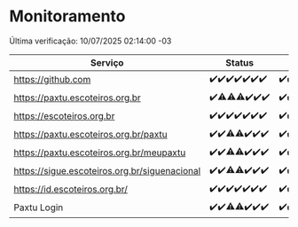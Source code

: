 # Monitoramento

Última verificação: 10/07/2025 02:14:00 -03

|Serviço|Status|Últimas 24h|
|---|---|---|
|https://github.com|<span title="2025-07-03: OK=23">✔️</span><span title="2025-07-04: OK=23">✔️</span><span title="2025-07-05: OK=23">✔️</span><span title="2025-07-06: OK=23">✔️</span><span title="2025-07-07: OK=23">✔️</span><span title="2025-07-08: OK=23">✔️</span><span title="2025-07-09: OK=4">✔️</span>|<span title="09/07/2025 02:15:00 -03 : 200">✔️</span><span title="09/07/2025 03:15:00 -03 : 200">✔️</span><span title="09/07/2025 04:12:00 -03 : 200">✔️</span><span title="09/07/2025 05:13:00 -03 : 200">✔️</span><span title="09/07/2025 06:12:00 -03 : 200">✔️</span><span title="09/07/2025 07:10:00 -03 : 200">✔️</span><span title="09/07/2025 08:09:00 -03 : 200">✔️</span><span title="09/07/2025 09:19:00 -03 : 200">✔️</span><span title="09/07/2025 10:26:00 -03 : 200">✔️</span><span title="09/07/2025 11:10:00 -03 : 200">✔️</span><span title="09/07/2025 12:10:00 -03 : 200">✔️</span><span title="09/07/2025 13:10:00 -03 : 200">✔️</span><span title="09/07/2025 14:11:00 -03 : 200">✔️</span><span title="09/07/2025 15:13:00 -03 : 200">✔️</span><span title="09/07/2025 16:08:00 -03 : 200">✔️</span><span title="09/07/2025 17:10:00 -03 : 200">✔️</span><span title="09/07/2025 18:09:00 -03 : 200">✔️</span><span title="09/07/2025 19:09:00 -03 : 200">✔️</span><span title="09/07/2025 20:09:00 -03 : 200">✔️</span><span title="09/07/2025 21:50:00 -03 : 200">✔️</span><span title="09/07/2025 23:44:00 -03 : 200">✔️</span><span title="10/07/2025 00:46:00 -03 : 200">✔️</span><span title="10/07/2025 01:22:00 -03 : 200">✔️</span><span title="10/07/2025 02:13:00 -03 : 200">✔️</span>|
|https://paxtu.escoteiros.org.br|<span title="2025-07-03: OK=23">✔️</span><span title="2025-07-04: OK=22, Falhas=1">⚠️</span><span title="2025-07-05: OK=22, Falhas=1">⚠️</span><span title="2025-07-06: OK=22, Falhas=1">⚠️</span><span title="2025-07-07: OK=23">✔️</span><span title="2025-07-08: OK=23">✔️</span><span title="2025-07-09: OK=4">✔️</span>|<span title="09/07/2025 02:15:00 -03 : 200">✔️</span><span title="09/07/2025 03:15:00 -03 : 200">✔️</span><span title="09/07/2025 04:12:00 -03 : 200">✔️</span><span title="09/07/2025 05:13:00 -03 : 200">✔️</span><span title="09/07/2025 06:12:00 -03 : 200">✔️</span><span title="09/07/2025 07:10:00 -03 : 200">✔️</span><span title="09/07/2025 08:09:00 -03 : 200">✔️</span><span title="09/07/2025 09:19:00 -03 : 200">✔️</span><span title="09/07/2025 10:26:00 -03 : 200">✔️</span><span title="09/07/2025 11:10:00 -03 : 200">✔️</span><span title="09/07/2025 12:10:00 -03 : 200">✔️</span><span title="09/07/2025 13:10:00 -03 : 200">✔️</span><span title="09/07/2025 14:11:00 -03 : 200">✔️</span><span title="09/07/2025 15:13:00 -03 : 200">✔️</span><span title="09/07/2025 16:08:00 -03 : 200">✔️</span><span title="09/07/2025 17:10:00 -03 : 200">✔️</span><span title="09/07/2025 18:09:00 -03 : 200">✔️</span><span title="09/07/2025 19:09:00 -03 : 200">✔️</span><span title="09/07/2025 20:09:00 -03 : 200">✔️</span><span title="09/07/2025 21:50:00 -03 : 200">✔️</span><span title="09/07/2025 23:44:00 -03 : 200">✔️</span><span title="10/07/2025 00:46:00 -03 : 200">✔️</span><span title="10/07/2025 01:22:00 -03 : 200">✔️</span><span title="10/07/2025 02:13:00 -03 : 200">✔️</span>|
|https://escoteiros.org.br|<span title="2025-07-03: OK=23">✔️</span><span title="2025-07-04: OK=23">✔️</span><span title="2025-07-05: OK=23">✔️</span><span title="2025-07-06: OK=23">✔️</span><span title="2025-07-07: OK=23">✔️</span><span title="2025-07-08: OK=23">✔️</span><span title="2025-07-09: OK=4">✔️</span>|<span title="09/07/2025 02:15:00 -03 : 200">✔️</span><span title="09/07/2025 03:15:00 -03 : 200">✔️</span><span title="09/07/2025 04:12:00 -03 : 200">✔️</span><span title="09/07/2025 05:13:00 -03 : 200">✔️</span><span title="09/07/2025 06:12:00 -03 : 200">✔️</span><span title="09/07/2025 07:10:00 -03 : 200">✔️</span><span title="09/07/2025 08:09:00 -03 : 200">✔️</span><span title="09/07/2025 09:19:00 -03 : 200">✔️</span><span title="09/07/2025 10:26:00 -03 : 200">✔️</span><span title="09/07/2025 11:10:00 -03 : 200">✔️</span><span title="09/07/2025 12:10:00 -03 : 200">✔️</span><span title="09/07/2025 13:10:00 -03 : 200">✔️</span><span title="09/07/2025 14:11:00 -03 : 200">✔️</span><span title="09/07/2025 15:13:00 -03 : 200">✔️</span><span title="09/07/2025 16:08:00 -03 : 200">✔️</span><span title="09/07/2025 17:10:00 -03 : 200">✔️</span><span title="09/07/2025 18:09:00 -03 : 200">✔️</span><span title="09/07/2025 19:09:00 -03 : 200">✔️</span><span title="09/07/2025 20:09:00 -03 : 200">✔️</span><span title="09/07/2025 21:50:00 -03 : 200">✔️</span><span title="09/07/2025 23:44:00 -03 : 200">✔️</span><span title="10/07/2025 00:46:00 -03 : 200">✔️</span><span title="10/07/2025 01:22:00 -03 : 200">✔️</span><span title="10/07/2025 02:13:00 -03 : 200">✔️</span>|
|https://paxtu.escoteiros.org.br/paxtu|<span title="2025-07-03: OK=23">✔️</span><span title="2025-07-04: OK=23">✔️</span><span title="2025-07-05: OK=22, Falhas=1">⚠️</span><span title="2025-07-06: OK=22, Falhas=1">⚠️</span><span title="2025-07-07: OK=23">✔️</span><span title="2025-07-08: OK=23">✔️</span><span title="2025-07-09: OK=4">✔️</span>|<span title="09/07/2025 02:15:00 -03 : 200">✔️</span><span title="09/07/2025 03:15:00 -03 : 200">✔️</span><span title="09/07/2025 04:12:00 -03 : 200">✔️</span><span title="09/07/2025 05:13:00 -03 : 200">✔️</span><span title="09/07/2025 06:12:00 -03 : 200">✔️</span><span title="09/07/2025 07:11:00 -03 : 200">✔️</span><span title="09/07/2025 08:09:00 -03 : 200">✔️</span><span title="09/07/2025 09:19:00 -03 : 200">✔️</span><span title="09/07/2025 10:26:00 -03 : 200">✔️</span><span title="09/07/2025 11:10:00 -03 : 200">✔️</span><span title="09/07/2025 12:10:00 -03 : 200">✔️</span><span title="09/07/2025 13:10:00 -03 : 200">✔️</span><span title="09/07/2025 14:11:00 -03 : 200">✔️</span><span title="09/07/2025 15:13:00 -03 : 200">✔️</span><span title="09/07/2025 16:08:00 -03 : 200">✔️</span><span title="09/07/2025 17:10:00 -03 : 200">✔️</span><span title="09/07/2025 18:09:00 -03 : 200">✔️</span><span title="09/07/2025 19:09:00 -03 : 200">✔️</span><span title="09/07/2025 20:10:00 -03 : 200">✔️</span><span title="09/07/2025 21:50:00 -03 : 200">✔️</span><span title="09/07/2025 23:45:00 -03 : 200">✔️</span><span title="10/07/2025 00:46:00 -03 : 200">✔️</span><span title="10/07/2025 01:22:00 -03 : 200">✔️</span><span title="10/07/2025 02:14:00 -03 : 200">✔️</span>|
|https://paxtu.escoteiros.org.br/meupaxtu|<span title="2025-07-03: OK=23">✔️</span><span title="2025-07-04: OK=23">✔️</span><span title="2025-07-05: OK=22, Falhas=1">⚠️</span><span title="2025-07-06: OK=22, Falhas=1">⚠️</span><span title="2025-07-07: OK=23">✔️</span><span title="2025-07-08: OK=23">✔️</span><span title="2025-07-09: OK=4">✔️</span>|<span title="09/07/2025 02:15:00 -03 : 200">✔️</span><span title="09/07/2025 03:15:00 -03 : 200">✔️</span><span title="09/07/2025 04:12:00 -03 : 200">✔️</span><span title="09/07/2025 05:13:00 -03 : 200">✔️</span><span title="09/07/2025 06:12:00 -03 : 200">✔️</span><span title="09/07/2025 07:11:00 -03 : 200">✔️</span><span title="09/07/2025 08:09:00 -03 : 200">✔️</span><span title="09/07/2025 09:19:00 -03 : 200">✔️</span><span title="09/07/2025 10:26:00 -03 : 200">✔️</span><span title="09/07/2025 11:10:00 -03 : 200">✔️</span><span title="09/07/2025 12:10:00 -03 : 200">✔️</span><span title="09/07/2025 13:10:00 -03 : 200">✔️</span><span title="09/07/2025 14:11:00 -03 : 200">✔️</span><span title="09/07/2025 15:13:00 -03 : 200">✔️</span><span title="09/07/2025 16:08:00 -03 : 200">✔️</span><span title="09/07/2025 17:10:00 -03 : 200">✔️</span><span title="09/07/2025 18:09:00 -03 : 200">✔️</span><span title="09/07/2025 19:09:00 -03 : 200">✔️</span><span title="09/07/2025 20:10:00 -03 : 200">✔️</span><span title="09/07/2025 21:50:00 -03 : 200">✔️</span><span title="09/07/2025 23:45:00 -03 : 200">✔️</span><span title="10/07/2025 00:46:00 -03 : 200">✔️</span><span title="10/07/2025 01:22:00 -03 : 200">✔️</span><span title="10/07/2025 02:14:00 -03 : 200">✔️</span>|
|https://sigue.escoteiros.org.br/siguenacional|<span title="2025-07-03: OK=23">✔️</span><span title="2025-07-04: OK=23">✔️</span><span title="2025-07-05: OK=22, Falhas=1">⚠️</span><span title="2025-07-06: OK=22, Falhas=1">⚠️</span><span title="2025-07-07: OK=23">✔️</span><span title="2025-07-08: OK=23">✔️</span><span title="2025-07-09: OK=4">✔️</span>|<span title="09/07/2025 02:15:00 -03 : 200">✔️</span><span title="09/07/2025 03:15:00 -03 : 200">✔️</span><span title="09/07/2025 04:12:00 -03 : 200">✔️</span><span title="09/07/2025 05:13:00 -03 : 200">✔️</span><span title="09/07/2025 06:12:00 -03 : 200">✔️</span><span title="09/07/2025 07:11:00 -03 : 200">✔️</span><span title="09/07/2025 08:09:00 -03 : 200">✔️</span><span title="09/07/2025 09:19:00 -03 : 200">✔️</span><span title="09/07/2025 10:26:00 -03 : 200">✔️</span><span title="09/07/2025 11:10:00 -03 : 200">✔️</span><span title="09/07/2025 12:10:00 -03 : 200">✔️</span><span title="09/07/2025 13:10:00 -03 : 200">✔️</span><span title="09/07/2025 14:11:00 -03 : 200">✔️</span><span title="09/07/2025 15:13:00 -03 : 200">✔️</span><span title="09/07/2025 16:08:00 -03 : 200">✔️</span><span title="09/07/2025 17:10:00 -03 : 200">✔️</span><span title="09/07/2025 18:09:00 -03 : 200">✔️</span><span title="09/07/2025 19:09:00 -03 : 200">✔️</span><span title="09/07/2025 20:10:00 -03 : 200">✔️</span><span title="09/07/2025 21:50:00 -03 : 200">✔️</span><span title="09/07/2025 23:45:00 -03 : 200">✔️</span><span title="10/07/2025 00:46:00 -03 : 200">✔️</span><span title="10/07/2025 01:22:00 -03 : 200">✔️</span><span title="10/07/2025 02:14:00 -03 : 200">✔️</span>|
|https://id.escoteiros.org.br/|<span title="2025-07-03: OK=23">✔️</span><span title="2025-07-04: OK=23">✔️</span><span title="2025-07-05: OK=23">✔️</span><span title="2025-07-06: OK=23">✔️</span><span title="2025-07-07: OK=23">✔️</span><span title="2025-07-08: OK=23">✔️</span><span title="2025-07-09: OK=4">✔️</span>|<span title="09/07/2025 02:15:00 -03 : 200">✔️</span><span title="09/07/2025 03:15:00 -03 : 200">✔️</span><span title="09/07/2025 04:12:00 -03 : 200">✔️</span><span title="09/07/2025 05:13:00 -03 : 200">✔️</span><span title="09/07/2025 06:12:00 -03 : 200">✔️</span><span title="09/07/2025 07:11:00 -03 : 200">✔️</span><span title="09/07/2025 08:09:00 -03 : 200">✔️</span><span title="09/07/2025 09:19:00 -03 : 200">✔️</span><span title="09/07/2025 10:26:00 -03 : 200">✔️</span><span title="09/07/2025 11:10:00 -03 : 200">✔️</span><span title="09/07/2025 12:10:00 -03 : 200">✔️</span><span title="09/07/2025 13:10:00 -03 : 200">✔️</span><span title="09/07/2025 14:11:00 -03 : 200">✔️</span><span title="09/07/2025 15:13:00 -03 : 200">✔️</span><span title="09/07/2025 16:08:00 -03 : 200">✔️</span><span title="09/07/2025 17:10:00 -03 : 200">✔️</span><span title="09/07/2025 18:09:00 -03 : 200">✔️</span><span title="09/07/2025 19:09:00 -03 : 200">✔️</span><span title="09/07/2025 20:10:00 -03 : 200">✔️</span><span title="09/07/2025 21:50:00 -03 : 200">✔️</span><span title="09/07/2025 23:45:00 -03 : 200">✔️</span><span title="10/07/2025 00:46:00 -03 : 200">✔️</span><span title="10/07/2025 01:22:00 -03 : 200">✔️</span><span title="10/07/2025 02:14:00 -03 : 200">✔️</span>|
|Paxtu Login|<span title="2025-07-03: OK=23">✔️</span><span title="2025-07-04: OK=23">✔️</span><span title="2025-07-05: OK=22, Falhas=1">⚠️</span><span title="2025-07-06: OK=22, Falhas=1">⚠️</span><span title="2025-07-07: OK=23">✔️</span><span title="2025-07-08: OK=23">✔️</span><span title="2025-07-09: OK=4">✔️</span>|<span title="09/07/2025 02:15:00 -03 : 200">✔️</span><span title="09/07/2025 03:15:00 -03 : 200">✔️</span><span title="09/07/2025 04:12:00 -03 : 200">✔️</span><span title="09/07/2025 05:13:00 -03 : 200">✔️</span><span title="09/07/2025 06:12:00 -03 : 200">✔️</span><span title="09/07/2025 07:11:00 -03 : 200">✔️</span><span title="09/07/2025 08:09:00 -03 : 200">✔️</span><span title="09/07/2025 09:19:00 -03 : 200">✔️</span><span title="09/07/2025 10:26:00 -03 : 200">✔️</span><span title="09/07/2025 11:10:00 -03 : 200">✔️</span><span title="09/07/2025 12:10:00 -03 : 200">✔️</span><span title="09/07/2025 13:10:00 -03 : 200">✔️</span><span title="09/07/2025 14:11:00 -03 : 200">✔️</span><span title="09/07/2025 15:13:00 -03 : 200">✔️</span><span title="09/07/2025 16:08:00 -03 : 200">✔️</span><span title="09/07/2025 17:10:00 -03 : 200">✔️</span><span title="09/07/2025 18:09:00 -03 : 200">✔️</span><span title="09/07/2025 19:09:00 -03 : 200">✔️</span><span title="09/07/2025 20:10:00 -03 : 200">✔️</span><span title="09/07/2025 21:50:00 -03 : 200">✔️</span><span title="09/07/2025 23:45:00 -03 : 200">✔️</span><span title="10/07/2025 00:46:00 -03 : 200">✔️</span><span title="10/07/2025 01:22:00 -03 : 200">✔️</span><span title="10/07/2025 02:14:00 -03 : 200">✔️</span>|
